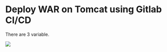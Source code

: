 Deploy WAR on Tomcat using Gitlab CI/CD
=======================================

There are 3 variable.

![](C:\Users\Gaurav\Desktop\variable.PNG)